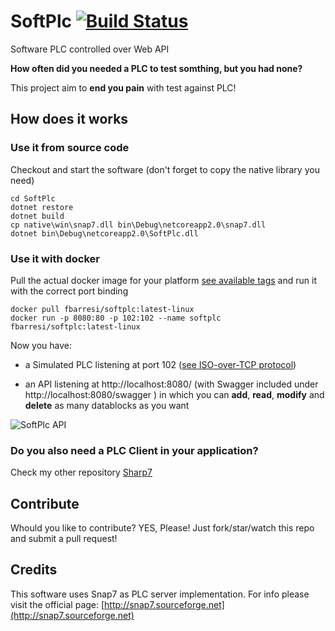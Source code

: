 # SoftPlc [![Build Status](https://travis-ci.org/fbarresi/SoftPlc.svg?branch=master)](https://travis-ci.org/fbarresi/SoftPlc)
Software PLC controlled over Web API

**How often did you needed a PLC to test somthing, but you had none?**

This project aim to **end you pain** with test against PLC!

## How does it works

### Use it from source code 
Checkout and start the software (don't forget to copy the native library you need)

```shell
cd SoftPlc
dotnet restore
dotnet build
cp native\win\snap7.dll bin\Debug\netcoreapp2.0\snap7.dll
dotnet bin\Debug\netcoreapp2.0\SoftPlc.dll
```

### Use it with docker
Pull the actual docker image for your platform [see available tags](https://hub.docker.com/r/fbarresi/softplc/tags/) and run it with the correct port binding

```docker
docker pull fbarresi/softplc:latest-linux
docker run -p 8080:80 -p 102:102 --name softplc fbarresi/softplc:latest-linux
```

Now you have:

- a Simulated PLC listening at port 102 ([see ISO-over-TCP protocol](https://tools.ietf.org/html/rfc1006))

- an API listening at http://localhost:8080/  (with Swagger included under http://localhost:8080/swagger ) in which you can __add__, __read__, __modify__ and __delete__ as many datablocks as you want


![SoftPlc API](https://github.com/fbarresi/SoftPlc/raw/master/img/SoftPlc_API.png "Api")


### Do you also need a PLC Client in your application?

Check my other repository [Sharp7](https://github.com/fbarresi/Sharp7)


## Contribute

Whould you like to contribute? YES, Please! Just fork/star/watch this repo and submit a pull request!

## Credits

This software uses Snap7 as PLC server implementation.
For info please visit the official page: [http://snap7.sourceforge.net](http://snap7.sourceforge.net)
